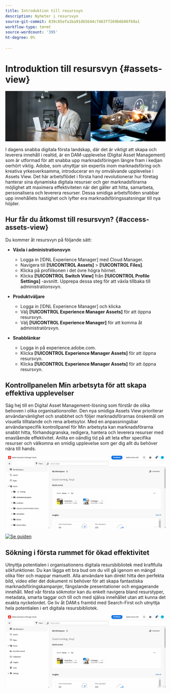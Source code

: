 ```yaml
---
title: Introduktion till resursvyn
description: Nyheter i resursvyn
source-git-commit: 839c85efa1ba91db5644c7463ff269b6b06f69a1
workflow-type: tm+mt
source-wordcount: '395'
ht-degree: 0%

---
```



# Introduktion till resursvyn {#assets-view}

![Distribuera Assets Essentials](assets/banner-image.jpg)

I dagens snabba digitala första landskap, där det är viktigt att skapa och leverera innehåll i realtid, är en DAM-upplevelse (Digital Asset Management) som är utformad för att snabba upp marknadsföringen längre fram i kedjan oerhört viktig. Adobe, som utnyttjar sin expertis inom marknadsföring och kreativa yrkesverksamma, introducerar en ny omvälvande upplevelse i Assets View. Det här arbetsflödet i första hand revolutionerar hur företag hanterar sina dynamiska digitala resurser och ger marknadsförarna möjlighet att maximera effektiviteten när det gäller att hitta, samarbeta, personalisera och leverera resurser. Dessa smidiga arbetsflöden snabbar upp innehållets hastighet och lyfter era marknadsföringssatsningar till nya höjder.

## Hur får du åtkomst till resursvyn? {#access-assets-view}

Du kommer åt resursvyn på följande sätt:

* **Växla i administrationsvyn**

   * Logga in [!DNL Experience Manager] med Cloud Manager.
   * Navigera till **[!UICONTROL Assets]** > **[!UICONTROL Files]**.
   * Klicka på profilikonen i det övre högra hörnet.
   * Klicka **[!UICONTROL Switch View]** från **[!UICONTROL Profile Settings]** -avsnitt.
Upprepa dessa steg för att växla tillbaka till administrationsvyn.

* **Produktväljare**
   * Logga in [!DNL Experience Manager] och klicka
   * Välj **[!UICONTROL Experience Manager Assets]** för att öppna resursvyn.
   * Välj **[!UICONTROL Experience Manager]** för att komma åt administratörsvyn.

* **Snabblänkar**
   * Logga in på experience.adobe.com.
   * Klicka **[!UICONTROL Experience Manager Assets]** för att öppna resursvyn.
   * Klicka **[!UICONTROL Experience Manager Assets]** för att öppna resursvyn.


## Kontrollpanelen Min arbetsyta för att skapa effektiva upplevelser

Säg hej till en Digital Asset Management-lösning som förstår de olika behoven i olika organisationsroller. Den nya smidiga Assets View prioriterar användarvänlighet och snabbhet och följer marknadsförarnas önskemål om visuella tilltalande och rena arbetsytor. Med en anpassningsbar användarspecifik kontrollpanel för Min arbetsyta kan marknadsförarna snabbt hitta, förhandsgranska, redigera, hantera och leverera resurser med enastående effektivitet. Anlita en oändlig tid på att leta efter specifika resurser och välkomna en smidig upplevelse som ger dig allt du behöver nära till hands.

![Distribuera Assets Essentials](assets/experiment.gif)

[![Se guiden](https://helpx.adobe.com/content/dam/help/en/marketing-cloud/how-to/digital-foundation/_jcr_content/main-pars/image_1250343773/see-the-guide-sm.png)](my-workspace.md)

## Sökning i första rummet för ökad effektivitet

Utnyttja potentialen i organisationens digitala resursbibliotek med kraftfulla sökfunktioner. Du kan lägga ett bra bud om du vill gå igenom en mängd olika filer och mappar manuellt. Alla användare kan direkt hitta den perfekta bild, video eller det dokument ni behöver för att skapa fantastiska marknadsföringskampanjer, fängslande presentationer och engagerande innehåll. Med vår första sökmotor kan du enkelt navigera bland resurstyper, metadata, smarta taggar och till och med själva innehållet utan att kunna det exakta nyckelordet. Ge liv åt DAM:s framtid med Search-First och utnyttja hela potentialen i ert digitala resursbibliotek.

![Distribuera Assets Essentials](assets/search-first.gif)


